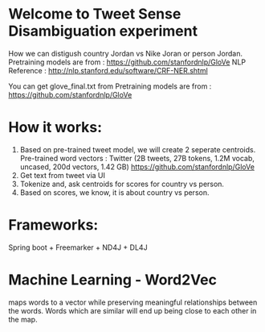 # Welcome to Tweet Sense Disambiguation  experiment

How we can distigush country Jordan vs Nike Joran or person Jordan.
Pretraining models are from : https://github.com/stanfordnlp/GloVe
NLP Reference : http://nlp.stanford.edu/software/CRF-NER.shtml

You can get glove_final.txt from Pretraining models are from : https://github.com/stanfordnlp/GloVe


# How it works:
1. Based on pre-trained tweet model, we will create 2 seperate centroids. Pre-trained word vectors : Twitter (2B tweets, 27B tokens, 1.2M vocab, uncased, 200d vectors, 1.42 GB)
https://github.com/stanfordnlp/GloVe
2. Get text from tweet via UI
3. Tokenize and, ask centroids for scores for country vs person.
4. Based on scores, we know, it is about country vs person.

# Frameworks:
Spring boot + Freemarker + ND4J + DL4J

# Machine Learning - Word2Vec
maps words to a vector while preserving meaningful relationships between the words. Words which are similar will end up being close to each other in the map.

